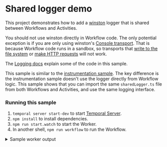 # Shared logger demo

This project demonstrates how to add a [winston](https://github.com/winstonjs/winston) logger that is shared between Workflows and Activities.

You should not use winston directly in Workflow code.
The only potential exception is if you are only using winston's [Console transport](https://github.com/winstonjs/winston/blob/master/docs/transports.md#console-transport).
That is because Workflow code runs in a sandbox, so transports that [write to the file system](https://github.com/winstonjs/winston/blob/master/docs/transports.md#file-transport) or [make HTTP requests](https://github.com/winstonjs/winston/blob/master/docs/transports.md#http-transport) will not work.

The [Logging docs](https://docs.temporal.io/application-development/observability/#logging) explain some of the code in this sample.

This sample is similar to the [instrumentation sample](../instrumentation/README.md).
The key difference is the instrumentation sample doesn't use the logger directly from Workflow logic.
This sample shows that you can import the same `sharedLogger.ts` file from both Workflows and Activities, and use the same logging interface.

### Running this sample

1. `temporal server start-dev` to start [Temporal Server](https://github.com/temporalio/cli/#installation).
1. `npm install` to install dependencies.
1. `npm run start.watch` to start the Worker.
1. In another shell, `npm run workflow` to run the Workflow.

<details>
<summary>
Sample worker output
</summary>

```
2023-01-20T16:55:47.707Z [INFO] Workflow bundle created { size: '0.69MB' }
2023-01-20T16:55:47.949402Z  INFO temporal_sdk_core::worker: Initializing worker task_queue=logger-shared namespace=default
2023-01-20T16:55:47.950Z [INFO] Worker state changed { state: 'RUNNING' }
2023-01-20T16:55:53.088Z [undefined] debug: Workflow started {
  namespace: 'default',
  taskQueue: 'logger-shared',
  workflowId: 'instrumentation-sample-0',
  runId: '5904dfe1-095e-42bd-b153-796816d3c32a',
  workflowType: 'logSampleWorkflow'
}
2023-01-20T16:55:53.109Z [undefined] info: Log from Activity { name: 'Temporal' }
2023-01-20T16:55:53.127Z [undefined] info: Log from Workflow { greeting: 'Hello, Temporal!' }
2023-01-20T16:55:53.127Z [undefined] debug: Workflow completed {
  namespace: 'default',
  taskQueue: 'logger-shared',
  workflowId: 'instrumentation-sample-0',
  runId: '5904dfe1-095e-42bd-b153-796816d3c32a',
  workflowType: 'logSampleWorkflow'
}
```

</details>
